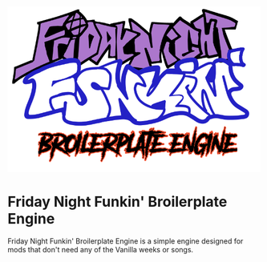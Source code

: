 ![](/art/readme/broilerengine.png)

# Friday Night Funkin' Broilerplate Engine
Friday Night Funkin' Broilerplate Engine is a simple engine designed for mods that don't need any of the Vanilla weeks or songs.
